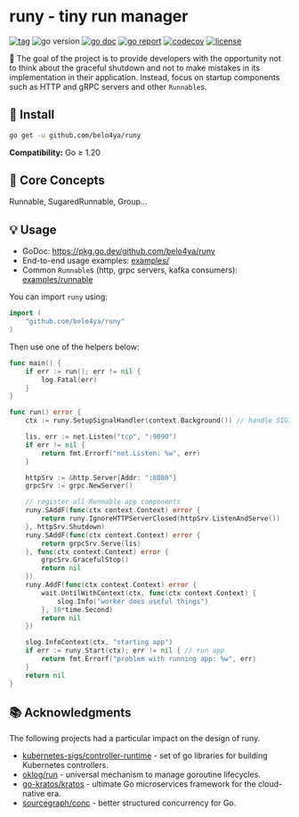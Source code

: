 # runy - tiny run manager

[![tag](https://img.shields.io/github/tag/belo4ya/runy.svg)](https://github.com/belo4ya/runy/releases)
![go version](https://img.shields.io/badge/-%E2%89%A51.20-%23027d9c?logo=go&logoColor=white&labelColor=%23555)
[![go doc](https://godoc.org/github.com/belo4ya/runy?status.svg)](https://pkg.go.dev/github.com/belo4ya/runy)
[![go report](https://goreportcard.com/badge/github.com/belo4ya/runy)](https://goreportcard.com/report/github.com/belo4ya/runy)
[![codecov](https://codecov.io/gh/belo4ya/runy/graph/badge.svg?token=GQZRP94G21)](https://codecov.io/gh/belo4ya/runy)
[![license](https://img.shields.io/github/license/belo4ya/runy)](./LICENSE)

🎯 The goal of the project is to provide developers with the opportunity not to think about the graceful shutdown
and not to make mistakes in its implementation in their application.
Instead, focus on startup components such as HTTP and gRPC servers and other `Runnable`s.

## 🚀 Install

```sh
go get -u github.com/belo4ya/runy
```

**Compatibility:** Go ≥ 1.20

## 🧠 Core Concepts

Runnable, SugaredRunnable, Group...

## 💡 Usage

- GoDoc: https://pkg.go.dev/github.com/belo4ya/runy
- End-to-end usage examples: [examples/](examples)
- Common `Runnable`s (http, grpc servers, kafka consumers): [examples/runnable](examples/runnables)

You can import `runy` using:

```go
import (
    "github.com/belo4ya/runy"
)
```

Then use one of the helpers below:

```go
func main() {
	if err := run(); err != nil {
		log.Fatal(err)
	}
}

func run() error {
	ctx := runy.SetupSignalHandler(context.Background()) // handle SIGINT and SIGTERM

	lis, err := net.Listen("tcp", ":9090")
	if err != nil {
		return fmt.Errorf("net.Listen: %w", err)
	}

	httpSrv := &http.Server{Addr: ":8080"}
	grpcSrv := grpc.NewServer()

	// register all Runnable app components
	runy.SAddF(func(ctx context.Context) error {
		return runy.IgnoreHTTPServerClosed(httpSrv.ListenAndServe())
	}, httpSrv.Shutdown)
	runy.SAddF(func(ctx context.Context) error {
		return grpcSrv.Serve(lis)
	}, func(ctx context.Context) error {
		grpcSrv.GracefulStop()
		return nil
	})
	runy.AddF(func(ctx context.Context) error {
		wait.UntilWithContext(ctx, func(ctx context.Context) {
			slog.Info("worker does useful things")
		}, 10*time.Second)
		return nil
	})

	slog.InfoContext(ctx, "starting app")
	if err := runy.Start(ctx); err != nil { // run app
		return fmt.Errorf("problem with running app: %w", err)
	}
	return nil
}
```

## 📚 Acknowledgments

The following projects had a particular impact on the design of runy.

- [kubernetes-sigs/controller-runtime](https://github.com/kubernetes-sigs/controller-runtime) - set of go libraries for building Kubernetes controllers.
- [oklog/run](https://github.com/oklog/run) - universal mechanism to manage goroutine lifecycles.
- [go-kratos/kratos](https://github.com/go-kratos/kratos) - ultimate Go microservices framework for the cloud-native era.
- [sourcegraph/conc](https://github.com/sourcegraph/conc) - better structured concurrency for Go.
